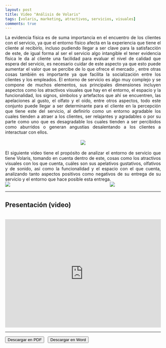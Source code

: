 ```yaml
---
layout: post
title: Video "Análisis de Volaris" 
tags: [volaris, marketing, atractivos, servicios, visuales]
comments: true
---
```


<style>

#contenedor_principal{
width:1024px;
height:auto;
position:relative;
margin:auto;
}
.contenedor_imagen_texto{
width:335px;
height:auto;
position:relative;
display:inline-block;
vertical-align:top;
overflow:hidden;
}
.imagen, .texto{
width:100%;
height:auto;
position:relative;
display:inline;
}
.texto{
height:auto;
text-align:center
}

</style>

<div style="text-align:justify">
La evidencia física es de suma importancia en el encuentro de los clientes con el servicio, ya que el entorno físico afecta en la experiencia que tiene el cliente al recibirlo, incluso pudiendo llegar a ser clave para la satisfacción de este, de igual forma al ser el servicio algo intangible el tener evidencia física le da al cliente una facilidad para evaluar el nivel de calidad que espera del servicio, es necesario cuidar de este aspecto ya que esto puede aumentar el valor que se percibe de lo que ofrece el mercado , entre otras cosas también es importante ya que facilita la socialización entre los clientes y los empleados. El entorno de servicio es algo muy complejo y se compone de muchos elementos, sus principales dimensiones incluyen aspectos como los atractivos visuales que hay en el entorno, el espacio y la funcionalidad, los signos, símbolos y artefactos que ahí se encuentren, las apelaciones al gusto, el olfato y el oído, entre otros aspectos, todo este conjunto puede llegar a ser determinante para el cliente en la percepción que tiene este del servicio, al definirlo como un entorno agradable los cuales tienden a atraer a los clientes, ser relajantes y agradables o por su parte como uno que es desagradable los cuales tienden a ser percibidos como aburridos o generan angustias desalentando a los clientes a interactuar con ellos.
</div>
<br>
<div align="center"><img src="https://katherig.github.io/files/images/volaris3.png"></div>
<br>
<div style="text-align:justify">
El siguiente video tiene el propósito de analizar el entorno de servicio que tiene Volaris, tomando en cuenta dentro de este, cosas como los atractivos visuales con los que cuenta, cuáles son sus apelativos gustativos, olfativos y de sonido, así como la funcionalidad y el espacio con el que cuenta, analizando tanto aspectos positivos como negativos de su entrega de su servicio y el entorno que hace posible esta entrega.
<br>
</div>

<div id="contenedor_principal">

<div class="contenedor_imagen_texto">
<div class="imagen"><img src="https://katherig.github.io/files/images/volaris1.png"></div>
</div>

<div class="contenedor_imagen_texto">
<div class="imagen"><img src="https://katherig.github.io/files/images/volaris2.png"></div>
</div>

</div>

_________________

## Presentación (video)

<br>

<iframe width="100%" height="350" src="https://www.youtube.com/embed/ohKFV_SducA" title="YouTube video player" frameborder="0" allow="accelerometer; autoplay; clipboard-write; encrypted-media; gyroscope; picture-in-picture" allowfullscreen></iframe>

--------------------------------

<button name="PDF" class="btn-adn"> <a style="text-decoration:none; color: inherit" href="https://katherig.github.io/files/Introducción.pdf">Descargar en PDF</a> </button> &nbsp; <button name="Word" class="btn-adn"> <a style="text-decoration:none; color: inherit" href="https://katherig.github.io/files/Introducción.docx">Descargar en Word</a> </button>



